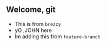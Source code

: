## Welcome, git

- This is from `brezzy`
- yO ,JOHN   here  
- Im adding this from ` feature-branch `